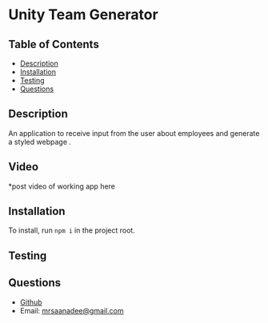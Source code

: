 # Unity Team Generator

## Table of Contents
* [Description](#description)
* [Installation](#installation)
* [Testing](#testing)
* [Questions](#questions)

## Description <a name="description"></a>   
An application to receive input from the user about employees and generate a styled webpage  . 

## Video 

*post video of working app here


## Installation <a name="installation"></a>  
To install, run ```npm i``` in the project root.


## Testing <a name="testing"></a>  



## Questions <a name="questions"></a>  
* [Github](https://github.com/marissa-a-darr)
* Email: mrsaanadee@gmail.com

